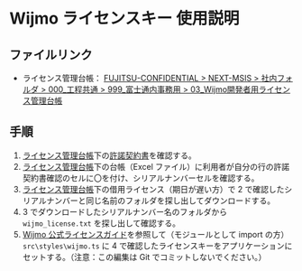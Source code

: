 # Wijmo ライセンスキー 使用説明

## ファイルリンク

- ライセンス管理台帳： [FUJITSU-CONFIDENTIAL > NEXT-MSIS > 社内フォルダ > 000\_工程共通 > 999\_富士通内事務用 > 03_Wijmo開発者用ライセンス管理台帳][licenseHome]

## 手順

1. [ライセンス管理台帳][licenseHome]下の[許諾契約書][promiseContract]を確認する。
2. [ライセンス管理台帳][licenseHome]下の台帳（Excel ファイル）に利用者が自分の行の許諾契約書確認のセルに〇を付け、シリアルナンバーセルを確認する。
3. [ライセンス管理台帳][licenseHome]下の借用ライセンス（期日が遅い方）で 2 で確認したシリアルナンバーと同じ名前のフォルダを探し出してダウンロードする。
4. 3 でダウンロードしたシリアルナンバー名のフォルダから `wijmo_license.txt` を探し出して確認する。
5. [Wijmo 公式ライセンスガイド](https://demo.mescius.jp/wijmo/docs/GettingStarted/Licensing)を参照して（モジュールとして import の方）`src\styles\wijmo.ts` に 4 で確認したライセンスキーをアプリケーションにセットする。（注意：この編集は Git でコミットしないでください。）

<!-- リンク -->

[licenseHome]: https://fujitsu.sharepoint.com/sites/jp-megmilk-snowbrand/Shared%20Documents/Forms/AllItems.aspx?csf=1&web=1&e=wndyAm&ovuser=a19f121d%2D81e1%2D4858%2Da9d8%2D736e267fd4c7%2Cwatanabe%2Dh%40i%2Dsol%2Ejp&OR=Teams%2DHL&CT=1715311479646&clickparams=eyJBcHBOYW1lIjoiVGVhbXMtRGVza3RvcCIsIkFwcFZlcnNpb24iOiI0OS8yNDAzMTQxNDcyMCIsIkhhc0ZlZGVyYXRlZFVzZXIiOmZhbHNlfQ%3D%3D&cid=2583bef7%2D836c%2D48a6%2D909a%2D5fb2e9ea698c&FolderCTID=0x0120000D4B227290D8684CAF9EF42AB8100C15&id=%2Fsites%2Fjp%2Dmegmilk%2Dsnowbrand%2FShared%20Documents%2FFUJITSU%2DCONFIDENTIAL%2FNEXT%2DMSIS%2F%E7%A4%BE%E5%86%85%E3%83%95%E3%82%A9%E3%83%AB%E3%83%80%2F%E2%96%A0000%5F%E5%B7%A5%E7%A8%8B%E5%85%B1%E9%80%9A%2F999%5F%E5%AF%8C%E5%A3%AB%E9%80%9A%E5%86%85%E4%BA%8B%E5%8B%99%E7%94%A8%2F03%5FWijmo%E9%96%8B%E7%99%BA%E8%80%85%E7%94%A8%E3%83%A9%E3%82%A4%E3%82%BB%E3%83%B3%E3%82%B9%E7%AE%A1%E7%90%86%E5%8F%B0%E5%B8%B3 '03_Wijmo開発者用ライセンス管理台帳'
[promiseContract]: https://fujitsu.sharepoint.com/sites/jp-megmilk-snowbrand/Shared%20Documents/Forms/AllItems.aspx?csf=1&web=1&e=QcYKYQ&ovuser=a19f121d%2D81e1%2D4858%2Da9d8%2D736e267fd4c7%2Cwatanabe%2Dh%40i%2Dsol%2Ejp&OR=Teams%2DHL&CT=1715311763848&clickparams=eyJBcHBOYW1lIjoiVGVhbXMtRGVza3RvcCIsIkFwcFZlcnNpb24iOiI0OS8yNDAzMTQxNDcyMCIsIkhhc0ZlZGVyYXRlZFVzZXIiOmZhbHNlfQ%3D%3D&cid=d51b5926%2Dd42a%2D42f4%2D8de7%2Dae110066d2f2&FolderCTID=0x0120000D4B227290D8684CAF9EF42AB8100C15&id=%2Fsites%2Fjp%2Dmegmilk%2Dsnowbrand%2FShared%20Documents%2FFUJITSU%2DCONFIDENTIAL%2FNEXT%2DMSIS%2F%E7%A4%BE%E5%86%85%E3%83%95%E3%82%A9%E3%83%AB%E3%83%80%2F%E2%96%A0000%5F%E5%B7%A5%E7%A8%8B%E5%85%B1%E9%80%9A%2F999%5F%E5%AF%8C%E5%A3%AB%E9%80%9A%E5%86%85%E4%BA%8B%E5%8B%99%E7%94%A8%2F03%5FWijmo%E9%96%8B%E7%99%BA%E8%80%85%E7%94%A8%E3%83%A9%E3%82%A4%E3%82%BB%E3%83%B3%E3%82%B9%E7%AE%A1%E7%90%86%E5%8F%B0%E5%B8%B3%2F%E5%80%9F%E7%94%A8%E3%83%A9%E3%82%A4%E3%82%BB%E3%83%B3%E3%82%B9%2D20250430%2F%E8%A8%B1%E8%AB%BE%E5%A5%91%E7%B4%84%E6%9B%B8 '許諾契約書'
